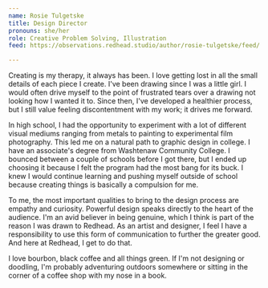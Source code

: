```yaml
---
name: Rosie Tulgetske
title: Design Director
pronouns: she/her
role: Creative Problem Solving, Illustration
feed: https://observations.redhead.studio/author/rosie-tulgetske/feed/

---
```


Creating is my therapy, it always has been. I love getting lost in all the small
details of each piece I create. I've been drawing since I was a little girl. I
would often drive myself to the point of frustrated tears over a drawing not
looking how I wanted it to. Since then, I've developed a healthier process, but
I still value feeling discontentment with my work; it drives me forward.

In high school, I had the opportunity to experiment with a lot of different
visual mediums ranging from metals to painting to experimental film photography.
This led me on a natural path to graphic design in college. I have an
associate's degree from Washtenaw Community College. I bounced between a couple
of schools before I got there, but I ended up choosing it because I felt the
program had the most bang for its buck. I knew I would continue learning and
pushing myself outside of school because creating things is basically a
compulsion for me.

To me, the most important qualities to bring to the design process are empathy
and curiosity. Powerful design speaks directly to the heart of the audience. I'm
an avid believer in being genuine, which I think is part of the reason I was
drawn to Redhead. As an artist and designer, I feel I have a responsibility to
use this form of communication to further the greater good. And here at Redhead,
I get to do that.

I love bourbon, black coffee and all things green. If I'm not designing or
doodling, I'm probably adventuring outdoors somewhere or sitting in the corner
of a coffee shop with my nose in a book.
